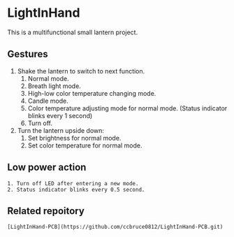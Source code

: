 # LightInHand
This is a multifunctional small lantern project.

## Gestures
1. Shake the lantern to switch to next function.
	1. Normal mode.
	1. Breath light mode.
	1. High-low color temperature changing mode.
	1. Candle mode.
	1. Color temperature adjusting mode for normal mode. (Status indicator blinks every 1 second)
	1. Turn off.
1. Turn the lantern upside down:
	1. Set brightness for normal mode.
	2. Set color temperature for normal mode.
	
## Low power action
	1. Turn off LED after entering a new mode.
	2. Status indicator blinks every 0.5 second.

## Related repoitory
	[LightInHand-PCB](https://github.com/ccbruce0812/LightInHand-PCB.git)